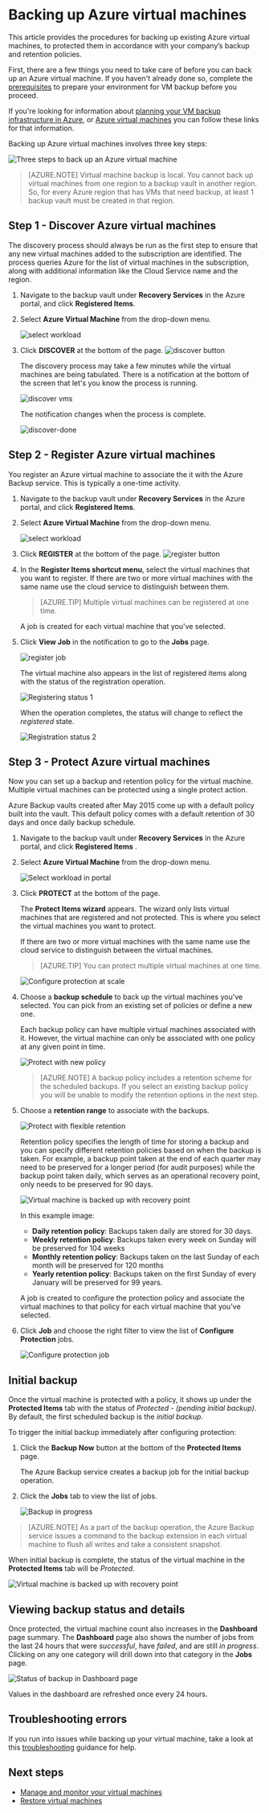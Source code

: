 <properties
	pageTitle="Backing up Azure virtual machines | Microsoft Azure"
	description="this article provides the procedures for backing up an Azure virtual machine."
	services="backup"
	documentationCenter=""
	authors="Jim-Parker"
	manager="jwhit"
	editor=""/>

<tags
	ms.service="backup"
	ms.workload="storage-backup-recovery"
	ms.tgt_pltfrm="na"
	ms.devlang="na"
	ms.topic="hero-article"
	ms.date="10/23/2015"
	ms.author="trinadhk; aashishr; jimpark; markgal"/>


# Backing up Azure virtual machines
This article provides the procedures for backing up existing Azure virtual machines, to protected them in accordance with your company’s backup and retention policies.

First, there are a few things you need to take care of before you can back up an Azure virtual machine. If you haven't already done so, complete the [prerequisites](backup-azure-vms-prepare.md) to prepare your environment for VM backup before you proceed.

If you're looking for information about [planning your VM backup infrastructure in Azure](backup-azure-vms-introduction.md), or [Azure virtual machines](https://azure.microsoft.com/documentation/services/virtual-machines/) you can follow these links for that information.

Backing up Azure virtual machines involves three key steps:

![Three steps to back up an Azure virtual machine](./media/backup-azure-vms/3-steps-for-backup.png)

>[AZURE.NOTE] Virtual machine backup is local. You cannot back up virtual machines from one region to a backup vault in another region. So, for every Azure region that has VMs that need backup, at least 1 backup vault must be created in that region.

## Step 1 - Discover Azure virtual machines
The discovery process should always be run as the first step to ensure that any new virtual machines added to the subscription are identified. The process queries Azure for the list of virtual machines in the subscription, along with additional information like the Cloud Service name and the region.

1. Navigate to the backup vault under **Recovery Services** in the Azure portal, and click **Registered Items**.

2. Select **Azure Virtual Machine** from the drop-down menu.

    ![select workload](./media/backup-azure-vms/discovery-select-workload.png)

3. Click **DISCOVER** at the bottom of the page.
    ![discover button](./media/backup-azure-vms/discover-button-only.png)

    The discovery process may take a few minutes while the virtual machines are being tabulated. There is a notification at the bottom of the screen that let's you know the process is running.

    ![discover vms](./media/backup-azure-vms/discovering-vms.png)

    The notification changes when the process is complete.

    ![discover-done](./media/backup-azure-vms/discovery-complete.png)

##  Step 2 - Register Azure virtual machines
You register an Azure virtual machine to associate the it with the Azure Backup service. This is typically a one-time activity.

1. Navigate to the backup vault under **Recovery Services** in the Azure portal, and click **Registered Items**.

2. Select **Azure Virtual Machine** from the drop-down menu.

    ![select workload](./media/backup-azure-vms/discovery-select-workload.png)

3. Click **REGISTER** at the bottom of the page.
    ![register button](./media/backup-azure-vms/register-button-only.png)

4. In the **Register Items shortcut menu**, select the virtual machines that you want to register. If there are two or more virtual machines with the same name use the cloud service to distinguish between them.

    >[AZURE.TIP] Multiple virtual machines can be registered at one time.

    A job is created for each virtual machine that you've selected.

5. Click **View Job** in the notification to go to the **Jobs** page.

    ![register job](./media/backup-azure-vms/register-create-job.png)

   The virtual machine also appears in the list of registered items along with the status of the registration operation.

    ![Registering status 1](./media/backup-azure-vms/register-status01.png)

    When the operation completes, the status will change to reflect the *registered* state.

    ![Registration status 2](./media/backup-azure-vms/register-status02.png)

## Step 3 - Protect Azure virtual machines
Now you can set up a backup and retention policy for the virtual machine. Multiple virtual machines can be protected using a single protect action.

Azure Backup vaults created after May 2015 come up with a default policy built into the vault. This default policy comes with a default retention of 30 days and once daily backup schedule.

1. Navigate to the backup vault under **Recovery Services** in the Azure portal, and click **Registered Items**
.
2. Select **Azure Virtual Machine** from the drop-down menu.

    ![Select workload in portal](./media/backup-azure-vms/select-workload.png)

3. Click **PROTECT** at the bottom of the page.

    The **Protect Items wizard** appears. The wizard only lists virtual machines that are registered and not protected. This is where you select the virtual machines you want to protect.

    If there are two or more virtual machines with the same name use the cloud service to distinguish between the virtual machines.

    >[AZURE.TIP] You can protect multiple virtual machines at one time.

    ![Configure protection at scale](./media/backup-azure-vms/protect-at-scale.png)

4. Choose a **backup schedule** to back up the virtual machines you've selected. You can pick from an existing set of policies or define a new one.

    Each backup policy can have multiple virtual machines associated with it. However, the virtual machine can only be associated with one policy at any given point in time.

    ![Protect with new policy](./media/backup-azure-vms/policy-schedule.png)

    >[AZURE.NOTE] A backup policy includes a retention scheme for the scheduled backups. If you select an existing backup policy you will be unable to modify the retention options in the next step.

5. Choose a **retention range** to associate with the backups.

    ![Protect with flexible retention](./media/backup-azure-vms/policy-retention.png)

    Retention policy specifies the length of time for storing a backup and you can specify different retention policies based on when the backup is taken. For example, a backup point taken at the end of each quarter may need to be preserved for a longer period (for audit purposes) while the backup point taken daily, which serves as an operational recovery point, only needs to be preserved for 90 days.

    ![Virtual machine is backed up with recovery point](./media/backup-azure-vms/long-term-retention.png)

    In this example image:

    - **Daily retention policy**: Backups taken daily are stored for 30 days.
    - **Weekly retention policy**: Backups taken every week on Sunday will be preserved for 104 weeks
    - **Monthly retention policy**: Backups taken on the last Sunday of each month will be preserved for 120 months
    - **Yearly retention policy**: Backups taken on the first Sunday of every January will be preserved for 99 years.

    A job is created to configure the protection policy and associate the virtual machines to that policy for each virtual machine that you've selected.

6. Click **Job** and choose the right filter to view the list of **Configure Protection** jobs.

    ![Configure protection job](./media/backup-azure-vms/protect-configureprotection.png)

## Initial backup
Once the virtual machine is protected with a policy, it shows up under the **Protected Items** tab with the status of *Protected - (pending initial backup)*. By default, the first scheduled backup is the *initial backup*.

To trigger the initial backup immediately after configuring protection:

1. Click the **Backup Now** button at the bottom of the **Protected Items** page.

    The Azure Backup service creates a backup job for the initial backup operation.

2. Click the **Jobs** tab to view the list of jobs.

    ![Backup in progress](./media/backup-azure-vms/protect-inprogress.png)

>[AZURE.NOTE] As a part of the backup operation, the Azure Backup service issues a command to the backup extension in each virtual machine to flush all writes and take a consistent snapshot.

When initial backup is complete, the status of the virtual machine in the **Protected Items** tab will be *Protected*.

![Virtual machine is backed up with recovery point](./media/backup-azure-vms/protect-backedupvm.png)

## Viewing backup status and details
Once protected, the virtual machine count also increases in the **Dashboard** page summary. The **Dashboard** page also shows the number of jobs from the last 24 hours that were *successful*, have *failed*, and are still *in progress*. Clicking on any one category will drill down into that category in the **Jobs** page.

![Status of backup in Dashboard page](./media/backup-azure-vms/dashboard-protectedvms.png)

Values in the dashboard are refreshed once every 24 hours.

## Troubleshooting errors
If you run into issues while backing up your virtual machine, take a look at this [troubleshooting](backup-azure-vms-troubleshoot.md) guidance for help.

## Next steps

- [Manage and monitor your virtual machines](backup-azure-manage-vms.md)
- [Restore virtual machines](backup-azure-restore-vms.md)
